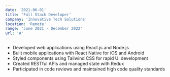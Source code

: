 ```yaml
---
date: '2021-06-01'
title: 'Full Stack Developer'
company: 'Innovative Tech Solutions'
location: 'Remote'
range: 'June 2021 - December 2022'
url: '#'
---
```


- Developed web applications using React.js and Node.js
- Built mobile applications with React Native for iOS and Android
- Styled components using Tailwind CSS for rapid UI development
- Created RESTful APIs and managed state with Redux
- Participated in code reviews and maintained high code quality standards
